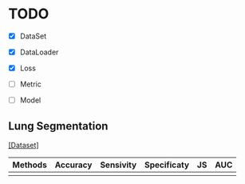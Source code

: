 # TODO

- [x] DataSet

- [x] DataLoader

- [x] Loss

- [ ] Metric

- [ ] Model

## Lung Segmentation

[[Dataset]](https://www.kaggle.com/kmader/finding-lungs-in-ct-data/data)

|Methods|Accuracy|Sensivity|Specificaty|JS|AUC|
|:------:|:---:|:---:|:---:|:---:|:---:|
| | | | | | | |
